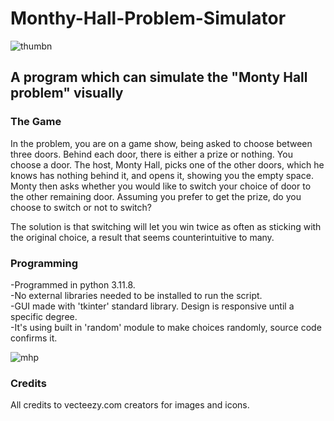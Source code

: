 # Monthy-Hall-Problem-Simulator
![thumbn](https://github.com/Magrgo/Monthy-Hall-Simulator/assets/102856537/8dd386ba-a987-47a3-9943-0bd424ab6a7d)

## A program which can simulate the "Monty Hall problem" visually


### The Game
In the problem, you are on a game show, being asked to choose between three doors. Behind each door, there is either a prize or nothing. You choose a door. The host, Monty Hall, picks one of the other doors, which he knows has nothing behind it, and opens it, showing you the empty space. Monty then asks whether you would like to switch your choice of door to the other remaining door. Assuming you prefer to get the prize, do you choose to switch or not to switch?

The solution is that switching will let you win twice as often as sticking with the original choice, a result that seems counterintuitive to many. 

### Programming
-Programmed in python 3.11.8.<br>
-No external libraries needed to be installed to run the script.<br>
-GUI made with 'tkinter' standard library. Design is responsive until a specific degree.<br>
-It's using built in 'random' module to make choices randomly, source code confirms it.<br>

![mhp](https://github.com/Magrgo/Monthy-Hall-Problem-Simulator/assets/102856537/8d82a1c3-caf4-48db-acd6-86d12a428d23)

### Credits
All credits to vecteezy.com creators for images and icons.

